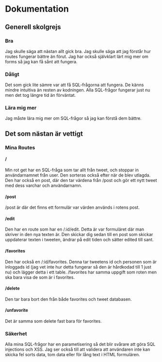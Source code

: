 # Dokumentation
## Generell skolgrejs
### Bra
Jag skulle säga att nästan allt gick bra. Jag skulle säga att jag förstår hur routes fungerar bättre än förut. Jag har också självklart lärt mig mer om forms så jag kan få sånt att fungera. 
### Dåligt
Det som gick lite sämre var att få SQL-frågorna att fungera. De känns mindre intuitiva än resten av kodningen. Alla SQL-frågor fungerar just nu men det tog längre tid än förväntat. 
### Lära mig mer
Jag måste lära mig mer om SQL-frågor så jag kan förstå dem bättre.
## Det som nästan är vettigt
### Mina Routes
#### /
Min rot get har en SQL-fråga som tar allt från tweet, och stoppar in användarnamnet från user. Den sorteras också efter när de blev utlagda. Den har också en post, där den tar värdena från /post och gör ett nytt tweet med dess varchar och användarnamn.
#### /post
/post är där det finns ett formulär var värden används i rotens post.
#### /edit
Den har en route som har en /:id/edit. Detta är var formuläret där man skriver in den nya texten är. Den skickar dig sedan till en post som skickar uppdaterar texten i tweeten, ändrar på edit tiden och sätter edited till sant.
#### /favorites
Den har också en /:id/favorites. Denna tar tweetens id och personen som är inloggads id (jag vet inte hur detta fungerar så den är hårdkodad till 1 just nu) och lägger detta i ett table. /favorites har samma uppgift som roten men ska bara visa de som är i favorites.
#### /delete
Den tar bara bort den från både favorites och tweet databasen.
#### /unfavorite
Det är samma som delete fast bara för favorites.
### Säkerhet
Alla mina SQL-frågor har en parametisering så det blir svårare att göra SQL injections och XSS. Jag ser också till att validera att användaren inte kan skicka fel sorts data, tom data eller för lång text i HTML formulären. 